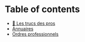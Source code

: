 # Table of contents

* [🔎 Les trucs des pros](README.md)
* [Annuaires](annuaires.md)
* [Ordres professionnels](ordres-professionnels.md)
